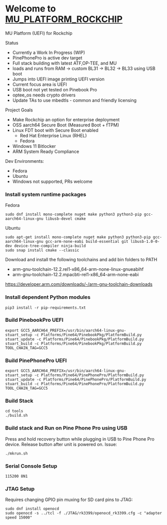 # Welcome to [MU_PLATFORM_ROCKCHIP](https://github.com/jwinarske/MU_PLATFORM_ROCKCHIP/)


MU Platform (UEFI) for Rockchip

Status

* Currently a Work In Progress (WIP)
* PinePhonePro is active dev target
* Full stack building with latest ATF,OP-TEE, and MU
* loads and runs from RAM -> custom BL31 -> BL32 -> BL33 using USB boot
* Jumps into UEFI image printing UEFI version
* Current focus area is UEFI
* USB boot not yet tested on Pinebook Pro
* optee_os needs crypto drivers
* Update TAs to use mbedtls - common and friendly licensing


Project Goals
* Make Rockchip an option for enterprise deployment
* OSS aarch64 Secure Boot (Measured Boot + fTPM)
* Linux FDT boot with Secure Boot enabled
  * Red Hat Enterprise Linux (RHEL)
  * Fedora
* Windows 11 Bitlocker
* ARM System Ready Compliance

Dev Environments:
* Fedora
* Ubuntu
* Windows not supported, PRs welcome

### Install system runtime packages

Fedora

    sudo dnf install mono-complete nuget make python3 python3-pip gcc-aarch64-linux-gnu libusb-devel cmake

Ubuntu

    sudo apt-get install mono-complete nuget make python3 python3-pip gcc-aarch64-linux-gnu gcc-arm-none-eabi build-essential git libusb-1.0-0-dev device-tree-compiler ninja-build
    sudo snap install cmake --classic


Download and install the following toolchains and add bin folders to PATH

* arm-gnu-toolchain-12.2.rel1-x86_64-arm-none-linux-gnueabihf
* arm-gnu-toolchain-12.2.mpacbti-rel1-x86_64-arm-none-eabi

https://developer.arm.com/downloads/-/arm-gnu-toolchain-downloads

### Install dependent Python modules

    pip3 install -r pip-requirements.txt

### Build PinebookPro UEFI

    export GCC5_AARCH64_PREFIX=/usr/bin/aarch64-linux-gnu-
    stuart_setup -c Platforms/Pine64/PinebookPkg/PlatformBuild.py
    stuart_update -c Platforms/Pine64/PinebookPkg/PlatformBuild.py
    stuart_build -c Platforms/Pine64/PinebookPkg/PlatformBuild.py TOOL_CHAIN_TAG=GCC5

### Build PinePhonePro UEFI

    export GCC5_AARCH64_PREFIX=/usr/bin/aarch64-linux-gnu-
    stuart_setup -c Platforms/Pine64/PinePhonePro/PlatformBuild.py
    stuart_update -c Platforms/Pine64/PinePhonePro/PlatformBuild.py
    stuart_build -c Platforms/Pine64/PinePhonePro/PlatformBuild.py TOOL_CHAIN_TAG=GCC5

### Build Stack

    cd tools
    ./build.sh

### Build stack and Run on Pine Phone Pro using USB

Press and hold recovery button while plugging in USB to Pine Phone Pro device.  Release button after unit is powered on.  Issue:

    ./mkrun.sh

### Serial Console Setup

    115200 8N1

### JTAG Setup

Requires changing GPIO pin muxing for SD card pins to JTAG:

    sudo dnf install openocd
    sudo openocd -s ../tcl -f ./JTAG/rk3399/openocd_rk3399.cfg -c "adapter speed 15000"
